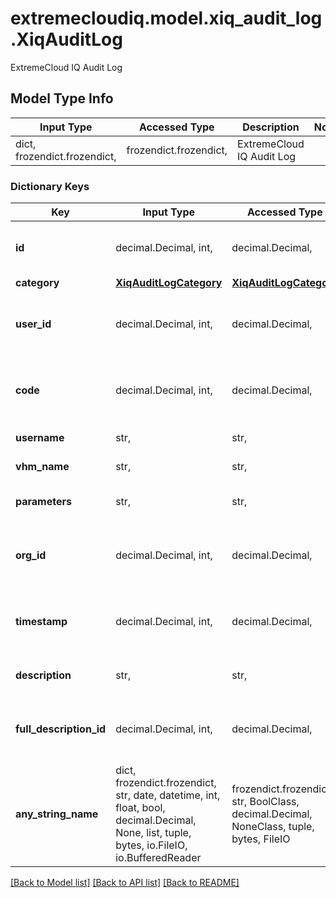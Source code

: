 # extremecloudiq.model.xiq_audit_log.XiqAuditLog

ExtremeCloud IQ Audit Log

## Model Type Info
Input Type | Accessed Type | Description | Notes
------------ | ------------- | ------------- | -------------
dict, frozendict.frozendict,  | frozendict.frozendict,  | ExtremeCloud IQ Audit Log | 

### Dictionary Keys
Key | Input Type | Accessed Type | Description | Notes
------------ | ------------- | ------------- | ------------- | -------------
**id** | decimal.Decimal, int,  | decimal.Decimal,  | The audit log id | value must be a 64 bit integer
**category** | [**XiqAuditLogCategory**](XiqAuditLogCategory.md) | [**XiqAuditLogCategory**](XiqAuditLogCategory.md) |  | [optional] 
**user_id** | decimal.Decimal, int,  | decimal.Decimal,  | The user id | [optional] value must be a 64 bit integer
**code** | decimal.Decimal, int,  | decimal.Decimal,  | The audit log code | [optional] value must be a 32 bit integer
**username** | str,  | str,  | The user name | [optional] 
**vhm_name** | str,  | str,  | The vhm name | [optional] 
**parameters** | str,  | str,  | The audit log parameters | [optional] 
**org_id** | decimal.Decimal, int,  | decimal.Decimal,  | The org id | [optional] value must be a 64 bit integer
**timestamp** | decimal.Decimal, int,  | decimal.Decimal,  | The audit log timestamp | [optional] value must be a 64 bit integer
**description** | str,  | str,  | The audit log summary | [optional] 
**full_description_id** | decimal.Decimal, int,  | decimal.Decimal,  | The audit log full description ID | [optional] value must be a 64 bit integer
**any_string_name** | dict, frozendict.frozendict, str, date, datetime, int, float, bool, decimal.Decimal, None, list, tuple, bytes, io.FileIO, io.BufferedReader | frozendict.frozendict, str, BoolClass, decimal.Decimal, NoneClass, tuple, bytes, FileIO | any string name can be used but the value must be the correct type | [optional]

[[Back to Model list]](../../README.md#documentation-for-models) [[Back to API list]](../../README.md#documentation-for-api-endpoints) [[Back to README]](../../README.md)

